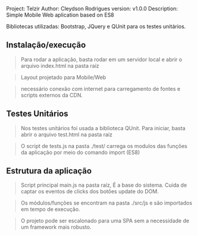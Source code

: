 Project: Telzir
Author: Cleydson Rodrigues
version: v1.0.0
Description: Simple Mobile Web aplication based on ES8

Bibliotecas utilizadas: Bootstrap, JQuery e QUnit para os testes unitários.


## Instalação/execução

>Para rodar a aplicação, basta rodar em um servidor local e abrir o arquivo index.html na pasta raíz

>Layout projetado para Mobile/Web

>necessário conexão com internet para carregamento de fontes e scripts externos da CDN.


## Testes Unitários

>Nos testes unitários foi usada a biblioteca QUnit. Para iniciar, basta abrir o arquivo test.html na pasta raíz

>O script de tests.js na pasta ./test/ carrega os modulos das funções da aplicação por meio do comando import (ES8)


## Estrutura da aplicação

>Script principal main.js na pasta raíz, É a base do sistema. Cuida de captar os eventos de clicks dos botões update do DOM.

>Os módulos/funções se encontram na pasta ./src/js e são importados em tempo de execução.

>O projeto pode ser escalonado para uma SPA sem a necessidade de um framework mais robusto.

